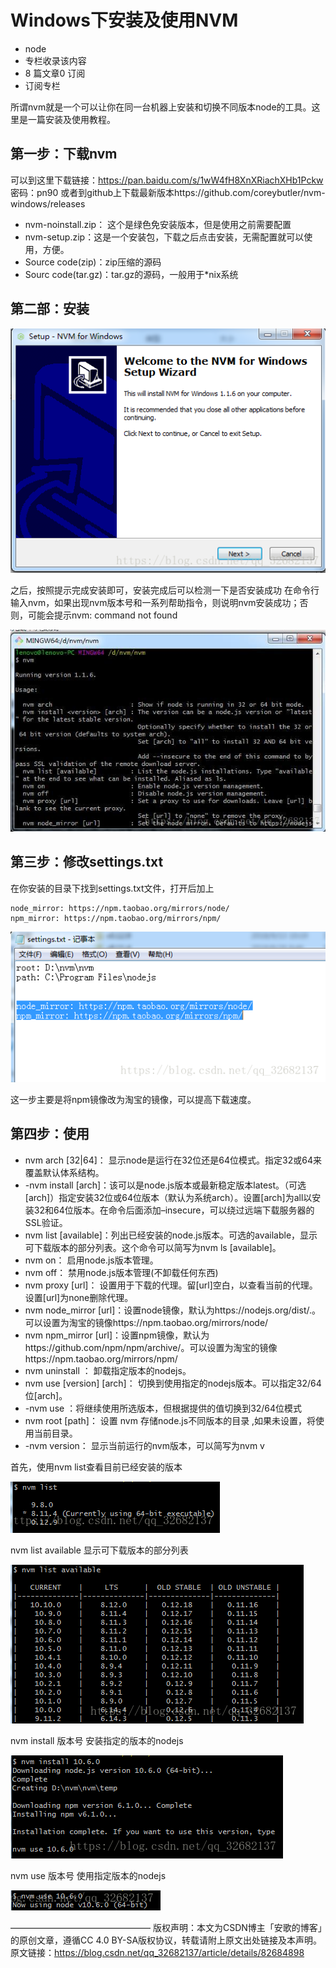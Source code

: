 # Windows下安装及使用NVM

- node
- 专栏收录该内容
- 8 篇文章0 订阅
- 订阅专栏

所谓nvm就是一个可以让你在同一台机器上安装和切换不同版本node的工具。这里是一篇安装及使用教程。

## 第一步：下载nvm ##

可以到这里下载链接：https://pan.baidu.com/s/1wW4fH8XnXRiachXHb1Pckw 密码：pn90
或者到github上下载最新版本https://github.com/coreybutler/nvm-windows/releases

- nvm-noinstall.zip： 这个是绿色免安装版本，但是使用之前需要配置
- nvm-setup.zip：这是一个安装包，下载之后点击安装，无需配置就可以使用，方便。
- Source code(zip)：zip压缩的源码
- Sourc code(tar.gz)：tar.gz的源码，一般用于*nix系统

## 第二部：安装 ##

![](./nvm/20180913110022283.png)

之后，按照提示完成安装即可，安装完成后可以检测一下是否安装成功
在命令行输入nvm，如果出现nvm版本号和一系列帮助指令，则说明nvm安装成功；否则，可能会提示nvm: command not found

![](./nvm/20180913110135901.jpg)

## 第三步：修改settings.txt ##

在你安装的目录下找到settings.txt文件，打开后加上

    node_mirror: https://npm.taobao.org/mirrors/node/
    npm_mirror: https://npm.taobao.org/mirrors/npm/

![](./nvm/20180913110231501.png)

这一步主要是将npm镜像改为淘宝的镜像，可以提高下载速度。

## 第四步：使用 ##

- nvm arch [32|64]： 显示node是运行在32位还是64位模式。指定32或64来覆盖默认体系结构。
- -nvm install <version> [arch]：该可以是node.js版本或最新稳定版本latest。（可选[arch]）指定安装32位或64位版本（默认为系统arch）。设置[arch]为all以安装32和64位版本。在命令后面添加–insecure，可以绕过远端下载服务器的SSL验证。
- nvm list [available]：列出已经安装的node.js版本。可选的available，显示可下载版本的部分列表。这个命令可以简写为nvm ls [available]。
- nvm on： 启用node.js版本管理。
- nvm off： 禁用node.js版本管理(不卸载任何东西)
- nvm proxy [url]： 设置用于下载的代理。留[url]空白，以查看当前的代理。设置[url]为none删除代理。
- nvm node_mirror [url]：设置node镜像，默认为https://nodejs.org/dist/.。可以设置为淘宝的镜像https://npm.taobao.org/mirrors/node/
- nvm npm_mirror [url]：设置npm镜像，默认为https://github.com/npm/npm/archive/。可以设置为淘宝的镜像https://npm.taobao.org/mirrors/npm/
- nvm uninstall <version>： 卸载指定版本的nodejs。
- nvm use [version] [arch]： 切换到使用指定的nodejs版本。可以指定32/64位[arch]。
- -nvm use <arch>：将继续使用所选版本，但根据提供的值切换到32/64位模式
- nvm root [path]： 设置 nvm 存储node.js不同版本的目录 ,如果未设置，将使用当前目录。
- -nvm version： 显示当前运行的nvm版本，可以简写为nvm v

首先，使用nvm list查看目前已经安装的版本

![](./nvm/20180913110713700.png)

nvm list available 显示可下载版本的部分列表

![](./nvm/2018091311075358.png)

nvm install 版本号 安装指定的版本的nodejs

![](./nvm/20180913110814789.png)

nvm use 版本号 使用指定版本的nodejs

![](./nvm/20180913110834103.png)

————————————————
版权声明：本文为CSDN博主「安歌的博客」的原创文章，遵循CC 4.0 BY-SA版权协议，转载请附上原文出处链接及本声明。
原文链接：https://blog.csdn.net/qq_32682137/article/details/82684898